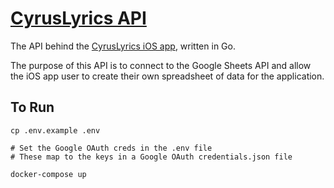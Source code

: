 [CyrusLyrics API](https://api.cyruskrauss.com)
==========

The API behind the [CyrusLyrics iOS app](https://github.com/alkrauss48/cyrus-lyrics),
written in Go.

The purpose of this API is to connect to the Google Sheets API and allow the iOS
app user to create their own spreadsheet of data for the application.

## To Run
```
cp .env.example .env

# Set the Google OAuth creds in the .env file
# These map to the keys in a Google OAuth credentials.json file

docker-compose up
```
